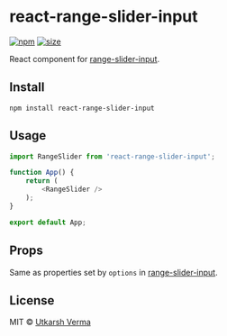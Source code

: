 [npm-image]: https://img.shields.io/npm/v/react-range-slider-input.svg
[npm-url]: https://npmjs.org/package/react-range-slider-input
[size-image]: https://img.shields.io/bundlephobia/minzip/react-range-slider-input@latest
[size-url]: https://bundlephobia.com/result?p=react-range-slider-input@latest

# react-range-slider-input
[![npm][npm-image]][npm-url] [![size][size-image]][size-url]

React component for [range-slider-input](https://www.npmjs.com/package/range-slider-input).

## Install
```
npm install react-range-slider-input
```

## Usage
```js
import RangeSlider from 'react-range-slider-input';

function App() {
	return (
		<RangeSlider />
	);
}

export default App;
```

## Props

Same as properties set by `options` in [range-slider-input](https://www.npmjs.com/package/range-slider-input#options).

## License

MIT © [Utkarsh Verma](https://github.com/n3r4zzurr0)